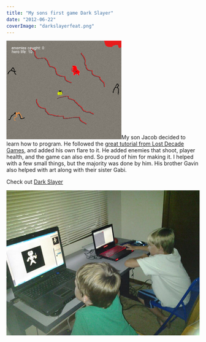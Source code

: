 ```yaml
---
title: "My sons first game Dark Slayer"
date: "2012-06-22"
coverImage: "darkslayerfeat.png"
---
```


[![](images/darkslayer-300x257.png "darkslayer")](http://www.somethinghitme.com/projects/darkslayer/)My son Jacob decided to learn how to program. He followed the [great tutorial from Lost Decade Games](http://www.lostdecadegames.com/how-to-make-a-simple-html5-canvas-game/), and added his own flare to it. He added enemies that shoot, player health, and the game can also end. So proud of him for making it. I helped with a few small things, but the majority was done by him. His brother Gavin also helped with art along with their sister Gabi.

Check out [Dark Slayer](http://www.somethinghitme.com/projects/darkslayer/)

![](images/11Y88.jpg "Boys working hard on game")
